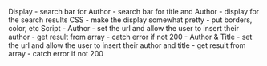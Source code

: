 Display
	- search bar for Author
	- search bar for title and Author
	- display for the search results
CSS
	- make the display somewhat pretty
	- put borders, color, etc
Script
	- Author
		- set the url and allow the user to insert their author
		- get result from array
		- catch error if not 200
	- Author & Title
		- set the url and allow the user to insert their author and title
		- get result from array
		- catch error if not 200
	

